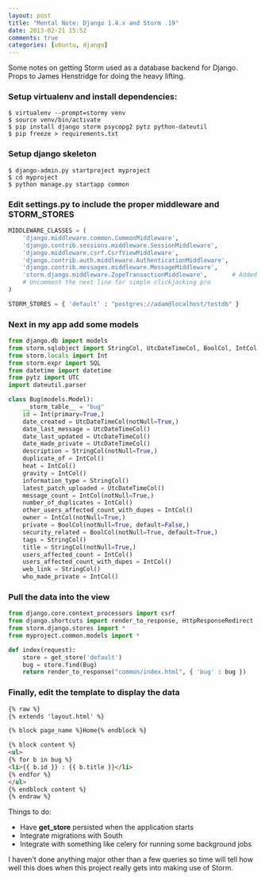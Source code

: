 ```yaml
---
layout: post
title: "Mental Note: Django 1.4.x and Storm .19"
date: 2013-02-21 15:52
comments: true
categories: [ubuntu, django]
---
```


Some notes on getting Storm used as a database backend for Django. Props to James Henstridge for doing the heavy lifting.

### Setup virtualenv and install dependencies: ###

``` console
$ virtualenv --prompt=stormy venv
$ source venv/bin/activate
$ pip install django storm psycopg2 pytz python-dateutil
$ pip freeze > requirements.txt
```

### Setup django skeleton ###

``` console
$ django-admin.py startproject myproject
$ cd myproject
$ python manage.py startapp common
```

### Edit **settings.py** to include the proper middleware and STORM_STORES ###

``` python settings.py
MIDDLEWARE_CLASSES = (
    'django.middleware.common.CommonMiddleware',
    'django.contrib.sessions.middleware.SessionMiddleware',
    'django.middleware.csrf.CsrfViewMiddleware',
    'django.contrib.auth.middleware.AuthenticationMiddleware',
    'django.contrib.messages.middleware.MessageMiddleware',
    'storm.django.middleware.ZopeTransactionMiddleware',       # Added this line
    # Uncomment the next line for simple clickjacking pro
)

STORM_STORES = { 'default' : "postgres://adam@localhost/testdb" }
```

### Next in my app add some models ###

``` python common/models.py
from django.db import models
from storm.sqlobject import StringCol, UtcDateTimeCol, BoolCol, IntCol
from storm.locals import Int
from storm.expr import SQL
from datetime import datetime
from pytz import UTC
import dateutil.parser

class Bug(models.Model):
    __storm_table__ = "bug"
    id = Int(primary=True,)
    date_created = UtcDateTimeCol(notNull=True,)
    date_last_message = UtcDateTimeCol()
    date_last_updated = UtcDateTimeCol()
    date_made_private = UtcDateTimeCol()
    description = StringCol(notNull=True,)
    duplicate_of = IntCol()
    heat = IntCol()
    gravity = IntCol()
    information_type = StringCol()
    latest_patch_uploaded = UtcDateTimeCol()
    message_count = IntCol(notNull=True,)
    number_of_duplicates = IntCol()
    other_users_affected_count_with_dupes = IntCol()
    owner = IntCol(notNull=True,)
    private = BoolCol(notNull=True, default=False,)
    security_related = BoolCol(notNull=True, default=True,)
    tags = StringCol()
    title = StringCol(notNull=True,)
    users_affected_count = IntCol()
    users_affected_count_with_dupes = IntCol()
    web_link = StringCol()
    who_made_private = IntCol()
```

### Pull the data into the view ###

``` python common/views.py
from django.core.context_processors import csrf
from django.shortcuts import render_to_response, HttpResponseRedirect
from storm.django.stores import *
from myproject.common.models import *

def index(request):
    store = get_store('default')
    bug = store.find(Bug)
    return render_to_response("common/index.html", { 'bug' : bug })
```

### Finally, edit the template to display the data ###

``` html templates/common/index.html
{% raw %}
{% extends 'layout.html' %}

{% block page_name %}Home{% endblock %}

{% block content %}
<ul>
{% for b in bug %}
<li>{{ b.id }} : {{ b.title }}</li>
{% endfor %}
</ul>
{% endblock content %}
{% endraw %}
```

Things to do:

* Have **get_store** persisted when the application starts
* Integrate migrations with South
* Integrate with something like celery for running some background jobs

I haven't done anything major other than a few queries so time will tell how well this does when this project really gets into making use of Storm.

